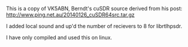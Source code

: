 This is a copy of VK5ABN, Berndt's cuSDR source
derived from his post: http://www.ping.net.au/20140126_cuSDR64src.tar.gz

I added local sound and up'd the number of recievers to 8
for librtlhpsdr.

I have only compiled and used this on linux.
